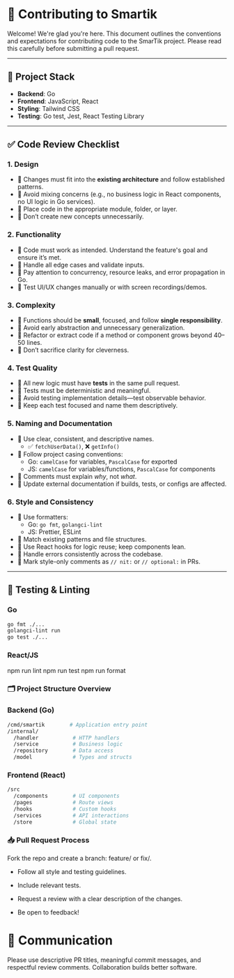 # 🧠 Contributing to Smartik

Welcome! We're glad you're here. This document outlines the conventions and expectations for contributing code to the SmarTik project. Please read this carefully before submitting a pull request.

---

## 🚀 Project Stack

- **Backend**: Go
- **Frontend**: JavaScript, React
- **Styling**: Tailwind CSS 
- **Testing**: Go test, Jest, React Testing Library

---

## ✅ Code Review Checklist

### 1. Design

- 🔹 Changes must fit into the **existing architecture** and follow established patterns.
- 🔹 Avoid mixing concerns (e.g., no business logic in React components, no UI logic in Go services).
- 🔹 Place code in the appropriate module, folder, or layer.
- 🔹 Don’t create new concepts unnecessarily.

### 2. Functionality

- 🔹 Code must work as intended. Understand the feature's goal and ensure it’s met.
- 🔹 Handle all edge cases and validate inputs.
- 🔹 Pay attention to concurrency, resource leaks, and error propagation in Go.
- 🔹 Test UI/UX changes manually or with screen recordings/demos.

### 3. Complexity

- 🔹 Functions should be **small**, focused, and follow **single responsibility**.
- 🔹 Avoid early abstraction and unnecessary generalization.
- 🔹 Refactor or extract code if a method or component grows beyond 40–50 lines.
- 🔹 Don’t sacrifice clarity for cleverness.

### 4. Test Quality

- 🔹 All new logic must have **tests** in the same pull request.
- 🔹 Tests must be deterministic and meaningful.
- 🔹 Avoid testing implementation details—test observable behavior.
- 🔹 Keep each test focused and name them descriptively.

### 5. Naming and Documentation

- 🔹 Use clear, consistent, and descriptive names.
  - ✅ `fetchUserData()`, ❌ `getInfo()`
- 🔹 Follow project casing conventions:
  - Go: `camelCase` for variables, `PascalCase` for exported
  - JS: `camelCase` for variables/functions, `PascalCase` for components
- 🔹 Comments must explain *why*, not *what*.
- 🔹 Update external documentation if builds, tests, or configs are affected.

### 6. Style and Consistency

- 🔹 Use formatters:
  - Go: `go fmt`, `golangci-lint`
  - JS: Prettier, ESLint
- 🔹 Match existing patterns and file structures.
- 🔹 Use React hooks for logic reuse; keep components lean.
- 🔹 Handle errors consistently across the codebase.
- 🔹 Mark style-only comments as `// nit:` or `// optional:` in PRs.

---

## 🧪 Testing & Linting

### Go

```sh
go fmt ./...
golangci-lint run
go test ./...
```
### React/JS

npm run lint
npm run test
npm run format

### 🗂 Project Structure Overview

### Backend (Go)

```bash
/cmd/smartik        # Application entry point
/internal/
  /handler           # HTTP handlers
  /service           # Business logic
  /repository        # Data access
  /model             # Types and structs
```
### Frontend (React)

```bash
/src
  /components        # UI components
  /pages             # Route views
  /hooks             # Custom hooks
  /services          # API interactions
  /store             # Global state
```
### 📥 Pull Request Process

Fork the repo and create a branch: feature/<name> or fix/<name>.

- Follow all style and testing guidelines.

- Include relevant tests.

- Request a review with a clear description of the changes.

- Be open to feedback!

# 💬 Communication
Please use descriptive PR titles, meaningful commit messages, and respectful review comments. Collaboration builds better software.